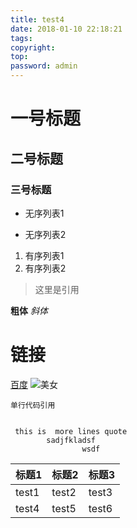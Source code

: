 ```yaml
---
title: test4
date: 2018-01-10 22:18:21
tags:
copyright:
top:
password: admin
---
```




# 一号标题
## 二号标题
### 三号标题

- 无序列表1
* 无序列表2

1. 有序列表1
2. 有序列表2

> 这里是引用 

**粗体**
*斜体*

# 链接
[百度](http://www.baidu.com)
![美女](https://ss3.bdstatic.com/70cFv8Sh_Q1YnxGkpoWK1HF6hhy/it/u=1633287450,2708131993&fm=27&gp=0.jpg)

`单行代码引用`

```多行代码引用

 this is  more lines quote
		sadjfkladsf
				wsdf
```



标题1 | 标题2 | 标题3
------ | ------|  -------
test1  | test2 | test3 
test4  | test5  | test6